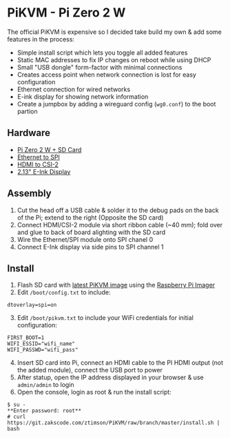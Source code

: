 # PiKVM - Pi Zero 2 W

The official PiKVM is expensive so I decided take build my own & add some features in the process:
- Simple install script which lets you toggle all added features
- Static MAC addresses to fix IP changes on reboot while using DHCP
- Small "USB dongle" form-factor with minimal connections
- Creates access point when network connection is lost for easy configuration
- Ethernet connection for wired networks
- E-ink display for showing network information
- Create a jumpbox by adding a wireguard config (`wg0.conf`) to the boot partion

## Hardware
 - [Pi Zero 2 W + SD Card](https://www.raspberrypi.com/products/raspberry-pi-zero-2-w/)
 - [Ethernet to SPI](https://www.waveshare.com/enc28j60-ethernet-board.htm)
 - [HDMI to CSI-2](https://www.waveshare.com/hdmi-to-csi-adapter.htm)
 - [2.13" E-Ink Display](https://www.waveshare.com/2.13inch-e-paper-hat.htm)

## Assembly
1. Cut the head off a USB cable & solder it to the debug pads on the back of the Pi; extend to the right (Opposite the SD card)
2. Connect HDMI/CSI-2 module via short ribbon cable (~40 mm); fold over and glue to back of board alighting with the SD card
3. Wire the Ethernet/SPI module onto SPI chanel 0
4. Connect E-Ink display via side pins to SPI channel 1

## Install
1. Flash SD card with [latest PiKVM image](https://pikvm.org/download/) using the [Raspberry Pi Imager](https://www.raspberrypi.com/software/)
2. Edit `/boot/config.txt` to include:
```
dtoverlay=spi=on
```
3. Edit `/boot/pikvm.txt` to include your WiFi credentials for initial configuration:
```
FIRST_BOOT=1
WIFI_ESSID="wifi_name"
WIFI_PASSWD="wifi_pass"
```
4. Insert SD card into Pi, connect an HDMI cable to the PI HDMI output (not the added module), connect the USB port to power
5. After statup, open the IP address displayed in your browser & use `admin/admin` to login
6. Open the console, login as root & run the install script:
```
$ su -
**Enter password: root**
# curl https://git.zakscode.com/ztimson/PiKVM/raw/branch/master/install.sh | bash
